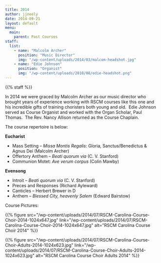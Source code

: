 ```yaml
---
title: 2014
author: jjneely
date: 2014-09-21
layout: default
menu:
  main:
    parent: Past Courses
staff:
  list:
    - name: "Malcolm Archer"
      position: "Music Director"
      img: "/wp-content/uploads/2014/03/malcom-headshot.jpg"
    - name: "Edie Johnson"
      position: "Organist"
      img: "/wp-content/uploads/2010/08/edie-headshot.png"
---
```


{{% staff %}}

In 2014 we were graced by Malcolm Archer as our music director who brought
years of experience working with RSCM courses like this one and his incredible
gifts of training choristers both young and old.  Edie Johnson served as Course
Organist and worked with the Organ Scholar, Paul Thomas.  The Rev. Nancy
Allison returned as the Course Chaplain.

The course repertoire is below:

**Eucharist**

  * Mass Setting – *Missa Montis Regalis*: Gloria, Sanctus/Benedictus & Agnus Dei (Malcolm Archer)
  * Offertory Anthem – *Beati quorum via* (C. V. Stanford)
  * Communion Motet: *Ave verum corpus* (Colin Mawby)

**Evensong**

  * Introit – *Beati quorum via* (C. V. Stanford)
  * Preces and Responses (Richard Ayleward)
  * Canticles – Herbert Brewer in D
  * Anthem – *Blessed City, heavenly Salem* (Edward Bairstow)

Course Pictures:

{{% figure src="/wp-content/uploads/2014/07/RSCM-Carolina-Course-Choir-2014-1024x647.jpg" link="/wp-content/uploads/2014/07/RSCM-Carolina-Course-Choir-2014-1024x647.jpg" alt="RSCM Carolina Course Choir 2014" %}}

{{% figure src="/wp-content/uploads/2014/07/RSCM-Carolina-Course-Choir-Adults-2014-1024x623.jpg" link="/wp-content/uploads/2014/07/RSCM-Carolina-Course-Choir-Adults-2014-1024x623.jpg" alt="RSCM Carolina Course Choir Adults 2014" %}}

